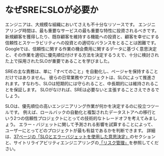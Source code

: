 # なぜSREにSLOが必要か

エンジニアは、大規模な組織においてさえも不十分なリソースです。
エンジニアリング時間は、最も重要なサービスの最も重要な特性に投資されるべきです。
新規顧客を獲得したり、既存顧客を維持する機能への投資と、顧客を幸せにする信頼性とスケーラビリティへの投資との適切なバランスをとることは困難です。
Googleでは、信頼性に関する作業の機会費用に関するデータに基づく意思決定と、その作業を適切に優先順位付けする方法を決定するうえで、十分に検討された上で採用されたSLOが重要であることを学びました。

SREの主な責務は、単に「すべてのこと」を自動化し、ページャを保持することだけではありません。
彼らの日常業務やプロジェクトは、SLOによって推進されます。すなわち、SLOは短期的には守られること、中長期的には維持されることを保証します。
SLOがなければ、SREは必要ないと主張することさえできるでしょう。

SLOは、優先順位の高いエンジニアリング作業が何かを決定するのに役立つツールです。
例えば、ロールバックの自動化と複製されたデータストアへの移行という2つの信頼性プロジェクトにとっての技術的なトレードオフを考えてみましょう。
エラー・バジェットに関して予測される影響を試算することによって、ユーザーにとってどのプロジェクトが最も有益であるかを判断できます。
詳細は、[37ページの「SLOとエラーバジェットを使用した意思決定」](../02_07_decision-making-using-slos-and-error-budgets/README.md)のセクションと、サイトリライアビリティエンジニアリングの[「リスク管理」](http://bit.ly/2xzGm83)を参照してください。
